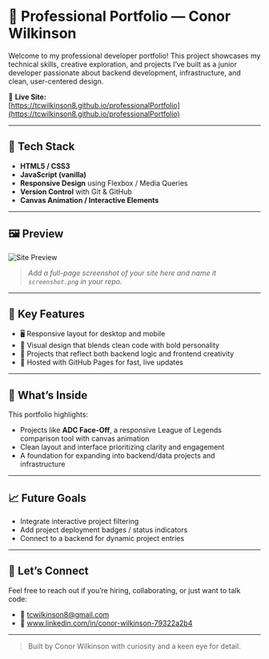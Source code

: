 # 💼 Professional Portfolio — Conor Wilkinson

Welcome to my professional developer portfolio! This project showcases my technical skills, creative exploration, and projects I’ve built as a junior developer passionate about backend development, infrastructure, and clean, user-centered design.

🔗 **Live Site:**  
[https://tcwilkinson8.github.io/professionalPortfolio](https://tcwilkinson8.github.io/professionalPortfolio)

---

## 🧰 Tech Stack

- **HTML5 / CSS3**
- **JavaScript (vanilla)**
- **Responsive Design** using Flexbox / Media Queries
- **Version Control** with Git & GitHub
- **Canvas Animation / Interactive Elements**

---

## 🖼️ Preview

![Site Preview](screenshot.png)

> _Add a full-page screenshot of your site here and name it `screenshot.png` in your repo._

---

## 📂 Key Features

- 🖥️ Responsive layout for desktop and mobile
- 🎨 Visual design that blends clean code with bold personality
- 🧠 Projects that reflect both backend logic and frontend creativity
- 🔄 Hosted with GitHub Pages for fast, live updates

---

## 🧭 What’s Inside

This portfolio highlights:

- Projects like **ADC Face-Off**, a responsive League of Legends comparison tool with canvas animation
- Clean layout and interface prioritizing clarity and engagement
- A foundation for expanding into backend/data projects and infrastructure

---

## 📈 Future Goals

- Integrate interactive project filtering
- Add project deployment badges / status indicators
- Connect to a backend for dynamic project entries

---

## 🤝 Let’s Connect

Feel free to reach out if you’re hiring, collaborating, or just want to talk code:

- 📧 tcwilkinson8@gmail.com
- 💼 www.linkedin.com/in/conor-wilkinson-79322a2b4


---

> Built by Conor Wilkinson with curiosity and a keen eye for detail.
